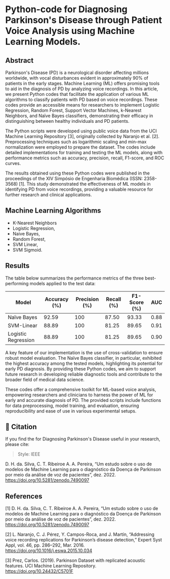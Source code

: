 # Python-code for Diagnosing Parkinson's Disease through Patient Voice Analysis using Machine Learning Models.

## Abstract

Parkinson's Disease (PD) is a neurological disorder affecting millions worldwide, with vocal disturbances evident in approximately 90% of patients in the early stages. Machine Learning (ML) offers promising tools to aid in the diagnosis of PD by analyzing voice recordings. In this article, we present Python codes that facilitate the application of various ML algorithms to classify patients with PD based on voice recordings. These codes provide an accessible means for researchers to implement Logistic Regression, Random Forest, Support Vector Machines, k-Nearest Neighbors, and Naïve Bayes classifiers, demonstrating their efficacy in distinguishing between healthy individuals and PD patients.

The Python scripts were developed using public voice data from the UCI Machine Learning Repository [3], originally collected by Naranjo et al. [2]. Preprocessing techniques such as logarithmic scaling and min-max normalization were employed to prepare the dataset. The codes include detailed implementations for training and testing the ML models, along with performance metrics such as accuracy, precision, recall, F1-score, and ROC curves.

The results obtained using these Python codes were published in the proceedings of the XIV Simpósio de Engenharia Biomédica (ISSN: 2358-3568) [1]. This study demonstrated the effectiveness of ML models in identifying PD from voice recordings, providing a valuable resource for further research and clinical applications.

## Machine Learning Algorithms

* K-Nearest Neighbors 
* Logistic Regression, 
* Naive Bayes, 
* Random Forest, 
* SVM Linear, 
* SVM Sigmoid.

## Results

The table below summarizes the performance metrics of the three best-performing models applied to the test data:

| Model              | Accuracy (%) | Precision (%) | Recall (%) | F1-Score (%) | AUC  |
|--------------------|--------------|---------------|------------|--------------|------|
| Naïve Bayes        | 92.59        | 100           | 87.50      | 93.33        | 0.88 |
| SVM-Linear         | 88.89        | 100           | 81.25      | 89.65        | 0.91 |
| Logistic Regression| 88.89        | 100           | 81.25      | 89.65        | 0.90 |

A key feature of our implementation is the use of cross-validation to ensure robust model evaluation. The Naïve Bayes classifier, in particular, exhibited the highest accuracy among the tested models, highlighting its potential for early PD diagnosis. By providing these Python codes, we aim to support future research in developing reliable diagnostic tools and contribute to the broader field of medical data science.

These codes offer a comprehensive toolkit for ML-based voice analysis, empowering researchers and clinicians to harness the power of ML for early and accurate diagnosis of PD. The provided scripts include functions for data preprocessing, model training, and evaluation, ensuring reproducibility and ease of use in various experimental setups.

## 📝 Citation

If you find the for Diagnosing Parkinson's Disease useful in your research, please cite:

> Style: IEEE

D. H. da. Silva, C. T. Ribeiroe A. A. Pereira, “Um estudo sobre o uso de modelos de Machine Learning para o diagnóstico da Doença de Parkinson por meio da análise de voz de pacientes”, dez. 2022. https://doi.org/10.5281/zenodo.7490097

## References

[1] D. H. da. Silva, C. T. Ribeiroe A. A. Pereira, “Um estudo sobre o uso de modelos de Machine Learning para o diagnóstico da Doença de Parkinson por meio da análise de voz de pacientes”, dez. 2022. https://doi.org/10.5281/zenodo.7490097

[2] L. Naranjo, C. J. Pérez, Y. Campos-Roca, and J. Martín, “Addressing voice recording replications for Parkinson’s disease detection,” Expert Syst Appl, vol. 46, pp. 286–292, Mar. 2016. https://doi.org/10.1016/j.eswa.2015.10.034

[3] Prez, Carlos. (2019). Parkinson Dataset with replicated acoustic features. UCI Machine Learning Repository. https://doi.org/10.24432/C5701F
